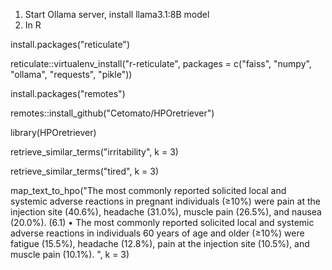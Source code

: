1. Start Ollama server, install llama3.1:8B model
2. In R

install.packages("reticulate")

reticulate::virtualenv_install("r-reticulate", packages = c("faiss", "numpy", "ollama", "requests", "pikle"))

install.packages("remotes")

remotes::install_github("Cetomato/HPOretriever")

library(HPOretriever)

retrieve_similar_terms("irritability", k = 3)

retrieve_similar_terms("tired", k = 3)

map_text_to_hpo("The most commonly reported solicited local and systemic adverse reactions in pregnant individuals (≥10%) were pain at the injection site (40.6%), headache (31.0%), muscle pain (26.5%), and nausea (20.0%). (6.1) • The most commonly reported solicited local and systemic adverse reactions in individuals 60 years of age and older (≥10%) were fatigue (15.5%), headache (12.8%), pain at the injection site (10.5%), and muscle pain (10.1%). ", k = 3)

